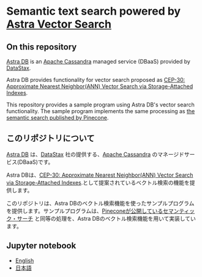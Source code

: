 # Semantic text search powered by [Astra Vector Search](https://docs.datastax.com/en/astra-serverless/docs/vector-search/overview.html)

## On this repository

[Astra DB](https://www.datastax.com/jp/products/datastax-astra) is an [Apache Cassandra](https://cassandra.apache.org/_/index.html) managed service (DBaaS) provided by [DataStax](https://www.datastax.com/).

Astra DB provides functionality for vector search proposed as [CEP-30: Approximate Nearest Neighbor(ANN) Vector Search via Storage-Attached Indexes](https://cwiki.apache.org/confluence/display/CASSANDRA/CEP-30%3A+Approximate+Nearest+Neighbor%28ANN%29+Vector+Search+via+Storage-Attached+Indexes).

This repository provides a sample program using Astra DB's vector search functionality. The sample program implements the same processing as [the semantic search published by Pinecone](https://docs.pinecone.io/docs/semantic-text-search).

## このリポジトリについて

[Astra DB](https://www.datastax.com/jp/products/datastax-astra) は、[DataStax](https://www.datastax.com/) 社の提供する、[Apache Cassandra](https://cassandra.apache.org/_/index.html) のマネージドサービス(DBaaS)です。

Astra DBは、[CEP-30: Approximate Nearest Neighbor(ANN) Vector Search via Storage-Attached Indexes](https://cwiki.apache.org/confluence/display/CASSANDRA/CEP-30%3A+Approximate+Nearest+Neighbor%28ANN%29+Vector+Search+via+Storage-Attached+Indexes).として提案されているベクトル検索の機能を提供します。

このリポジトリは、Astra DBのベクトル検索機能を使ったサンプルプログラムを提供します。サンプルプログラムは、[Pineconeが公開しているセマンティック・サーチ](https://docs.pinecone.io/docs/semantic-text-search) と同等の処理を、Astra DBのベクトル検索機能を用いて実装しています。

## Jupyter notebook

 - [English](./semantic_text_search-en.ipynb)
 - [日本語](./semantic_text_search-ja.ipynb)


